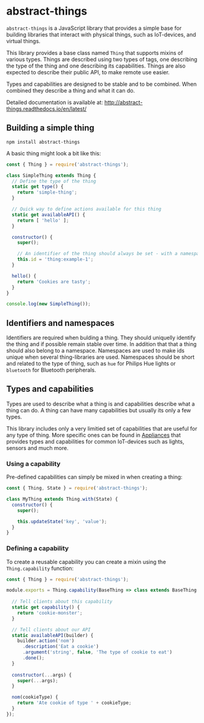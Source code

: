 # abstract-things

`abstract-things` is a JavaScript library that provides a simple base for
building libraries that interact with physical things, such as IoT-devices, and virtual things.

This library provides a base class named `Thing` that supports mixins of
various types. Things are described using two types of tags, one describing
the type of the thing and one describing its capabilities. Things are also
expected to describe their public API, to make remote use easier.

Types and capabilities are designed to be stable and to be combined. When
combined they describe a thing and what it can do.

Detailed documentation is available at: http://abstract-things.readthedocs.io/en/latest/

## Building a simple thing

```
npm install abstract-things
```

A basic thing might look a bit like this:

```javascript
const { Thing } = require('abstract-things');

class SimpleThing extends Thing {
  // Define the type of the thing
  static get type() {
    return 'simple-thing';
  }

  // Quick way to define actions available for this thing
  static get availableAPI() {
    return [ 'hello' ];
  }

  constructor() {
    super();

    // An identifier of the thing should always be set - with a namespace
    this.id = 'thing:example-1';
  }

  hello() {
    return 'Cookies are tasty';
  }
}

console.log(new SimpleThing());
```

## Identifiers and namespaces

Identifiers are required when bulding a thing. They should uniquelly identify
the thing and if possible remain stable over time. In addition that that a
thing should also belong to a namespace. Namespaces are used to make ids unique
when several thing-libraries are used. Namespaces should be short and related
to the type of thing, such as `hue` for Philips Hue lights or `bluetooth`
for Bluetooth peripherals.

## Types and capabilities

Types are used to describe what a thing is and capabilities describe what a
thing can do. A thing can have many capabilities but usually its only a few
types.

This library includes only a very limitied set of capabilities that are useful
for any type of thing. More specific ones can be found in
[Appliances](https://github.com/tinkerhub/appliances) that provides types
and capabilities for common IoT-devices such as lights, sensors and much more.

### Using a capability

Pre-defined capabilities can simply be mixed in when creating a thing:

```javascript
const { Thing, State } = require('abstract-things');

class MyThing extends Thing.with(State) {
  constructor() {
    super();

    this.updateState('key', 'value');
  }
}
```

### Defining a capability

To create a reusable capability you can create a mixin using the `Thing.capability`
function:

```javascript
const { Thing } = require('abstract-things');

module.exports = Thing.capability(BaseThing => class extends BaseThing {
  
  // Tell clients about this capability
  static get capability() {
    return 'cookie-monster';
  }

  // Tell clients about our API
  static availableAPI(builder) {
    builder.action('nom')
      .description('Eat a cookie')
      .argument('string', false, 'The type of cookie to eat')
      .done();
  }
  
  constructor(...args) {
    super(...args);
  }

  nom(cookieType) {
    return 'Ate cookie of type ' + cookieType;
  }
});
```
